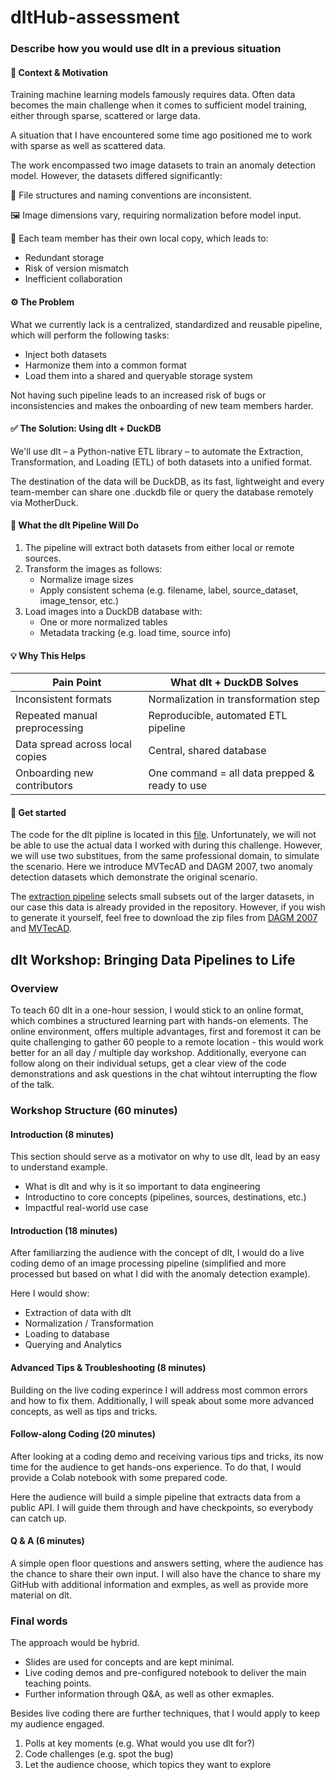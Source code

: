 # dltHub-assessment

###  Describe how you would use dlt in a previous situation

#### 🧠 Context & Motivation

Training machine learning models famously requires data.
Often data becomes the main challenge when it comes to sufficient model training, either
through sparse, scattered or large data. 

A situation that I have encountered some time ago positioned me to work with sparse as well as scattered data.

The work encompassed two image datasets to train an anomaly detection model.
However, the datasets differed significantly:

📁 File structures and naming conventions are inconsistent.

🖼️ Image dimensions vary, requiring normalization before model input.

💾 Each team member has their own local copy, which leads to:
    
- Redundant storage
- Risk of version mismatch
- Inefficient collaboration

#### ⚙️ The Problem

What we currently lack is a centralized, standardized and reusable pipeline,
which will perform the following tasks:

- Inject both datasets
- Harmonize them into a common format
- Load them into a shared and queryable storage system

Not having such pipeline leads to an increased risk of bugs or inconsistencies
and makes the onboarding of new team members harder.

#### ✅ The Solution: Using dlt + DuckDB

We'll use dlt – a Python-native ETL library – to automate the Extraction, Transformation, and Loading (ETL)
of both datasets into a unified format.

The destination of the data will be DuckDB, as its fast, lightweight and every team-member can share one
.duckdb file or query the database remotely via MotherDuck.

#### 🔄 What the dlt Pipeline Will Do

1. The pipeline will extract both datasets from either local or remote sources.
2. Transform the images as follows:
    - Normalize image sizes
    - Apply consistent schema (e.g. filename, label, source_dataset, image_tensor, etc.)
3. Load images into a DuckDB database with:
    - One or more normalized tables
    - Metadata tracking (e.g. load time, source info)

#### 💡 Why This Helps

| Pain Point    | What dlt + DuckDB Solves |
| --- | --- |
| Inconsistent formats | Normalization in transformation step |
| Repeated manual preprocessing  | Reproducible, automated ETL pipeline  |
| Data spread across local copies | Central, shared database |
| Onboarding new contributors | One command = all data prepped & ready to use |


#### 🔋 Get started

The code for the dlt pipline is located in this [file](main.ipynb).
Unfortunately, we will not be able to use the actual data I worked with during this challenge.
However, we will use two substitues, from the same professional domain, to simulate the scenario.
Here we introduce MVTecAD and DAGM 2007, two anomaly detection datasets which demonstrate the original scenario.

The [extraction pipeline](dataset_extract.py) selects small subsets out of the larger datasets, in our case this data is already provided in the repository. However, if you wish to generate it yourself, feel free to download the zip files from [DAGM 2007](https://www.kaggle.com/datasets/mhskjelvareid/dagm-2007-competition-dataset-optical-inspection?resource=download) and [MVTecAD](https://www.kaggle.com/datasets/ipythonx/mvtec-ad).


##  dlt Workshop: Bringing Data Pipelines to Life

### Overview

To teach 60 dlt in a one-hour session, I would stick to an online format, which
combines a structured learning part with hands-on elements. The online environment, offers multiple advantages, first and foremost it can be quite challenging to gather 60 people to a remote location - this would work better for an all day / multiple day workshop. Additionally, everyone can follow along on their individual setups, get a clear view of the code demonstrations and ask questions in the chat wihtout interrupting the flow of the talk.

### Workshop Structure (60 minutes)

#### Introduction (8 minutes)
This section should serve as a motivator on why to use dlt, lead
by an easy to understand example.

- What is dlt and why is it so important to data engineering
- Introductino to core concepts (pipelines, sources, destinations, etc.)
- Impactful real-world use case

#### Introduction (18 minutes)
After familiarzing the audience with the concept of dlt, I would
do a live coding demo of an image processing pipeline (simplified and more processed but based on what I did with the anomaly detection example).

Here I would show:
- Extraction of data with dlt
- Normalization / Transformation
- Loading to database
- Querying and Analytics

#### Advanced Tips & Troubleshooting (8 minutes)
Building on the live coding experince I will address most common errors and how to fix them. Additionally, I will speak about some more advanced concepts, as well as tips and tricks.

#### Follow-along Coding (20 minutes)
After looking at a coding demo and receiving various tips and tricks, its now time for the audience to get hands-ons experience.
To do that, I would provide a Colab notebook with some prepared code.

Here the audience will build a simple pipeline that extracts data from a public API.
I will guide them through and have checkpoints, so everybody can catch up.

#### Q & A (6 minutes)
A simple open floor questions and answers setting, where the audience has the chance to share their own input. I will also have the chance to share my GitHub with additional information and exmples, as well as provide more material on dlt.

### Final words
The approach would be hybrid.
- Slides are used for concepts and are kept minimal.
- Live coding demos and pre-configured notebook to deliver the main teaching points.
- Further information through Q&A, as well as other exmaples.

Besides live coding there are further techniques, that I would apply to keep my audience engaged.

1. Polls at key moments (e.g. What would you use dlt for?)
2. Code challenges (e.g. spot the bug)
3. Let the audience choose, which topics they want to explore


